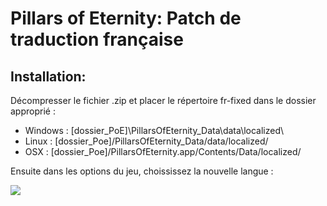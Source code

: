 # Pillars of Eternity: Patch de traduction française

## Installation:

Décompresser le fichier .zip et placer le répertoire fr-fixed dans le dossier approprié :

 * Windows : [dossier_PoE]\PillarsOfEternity_Data\data\localized\
 * Linux : [dossier_Poe]/PillarsOfEternity_Data/data/localized/
 * OSX : [dossier_Poe]/PillarsOfEternity.app/Contents/Data/localized/

Ensuite dans les options du jeu, choississez la nouvelle langue :

<a href='http://pix.toile-libre.org/?img=1428774262.jpg'><img src='http://pix.toile-libre.org/upload/img/1428774262.jpg' /></a>

